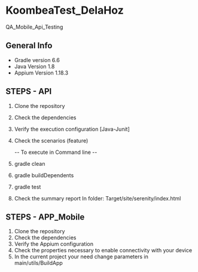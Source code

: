 # KoombeaTest_DelaHoz
QA_Mobile_Api_Testing

## General Info
- Gradle version 6.6
- Java Version 1.8
- Appium Version 1.18.3

## STEPS - API
1. Clone the repository
2. Check the dependencies
3. Verify the execution configuration [Java-Junit]
4. Check the scenarios (feature)
   
   -- To execute in Command line --
5. gradle clean
6. gradle buildDependents
7. gradle test
8. Check the summary report In folder: Target/site/serenity/index.html

## STEPS - APP_Mobile
1. Clone the repository
2. Check the dependencies
3. Verify the Appium configuration
4. Check the properties necessary to enable connectivity with your device
5. In the current project your need change parameters in main/utils/BuildApp